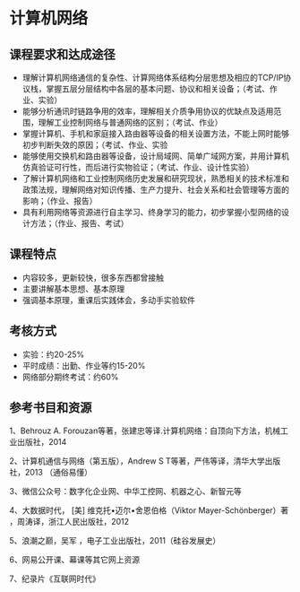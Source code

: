 

# 计算机网络

## 课程要求和达成途径

- 理解计算机网络通信的复杂性、计算网络体系结构分层思想及相应的TCP/IP协议栈，掌握五层分层结构中各层的基本问题、协议和相关设备；（考试、作业、实验）
- 能够分析通讯时链路争用的效率，理解相关介质争用协议的优缺点及适用范围，理解工业控制网络与普通网络的区别；（考试、作业）
- 掌握计算机、手机和家庭接入路由器等设备的相关设置方法，不能上网时能够初步判断失效的原因；（考试、作业、实验
- 能够使用交换机和路由器等设备，设计局域网、简单广域网方案，并用计算机仿真验证可行性，而后进行实物验证；（考试、作业、设计性实验）
- 了解计算机网络和工业控制网络历史发展和研究现状，熟悉相关的技术标准和政策法规，理解网络对知识传播、生产力提升、社会关系和社会管理等方面的影响；（作业、报告）
- 具有利用网络等资源进行自主学习、终身学习的能力，初步掌握小型网络的设计方法；（作业、报告、考试）


## 课程特点

- 内容较多，更新较快，很多东西都曾接触
- 主要讲解基本思想、基本原理
- 强调基本原理，重课后实践体会，多动手实验软件


## 考核方式

- 实验：约20-25%
- 平时成绩：出勤、作业等约15-20%
- 网络部分期终考试：约60%

## 参考书目和资源

  1、Behrouz A. Forouzan等著，张建忠等译.计算机网络：自顶向下方法，机械工业出版社，2014

  2、计算机通信与网络（第五版），Andrew S T等著，严伟等译，清华大学出版社，2013 （通俗易懂）

  3、微信公众号：数字化企业网、中华工控网、机器之心、新智元等

  4、大数据时代， [美] 维克托•迈尔•舍恩伯格（Viktor Mayer-Schönberger）著 ，周涛译，浙江人民出版社，2012

  5、浪潮之巅，吴军 ，电子工业出版社，2011（硅谷发展史）

  6、网易公开课、幕课等其它网上资源

  7、纪录片《互联网时代》
